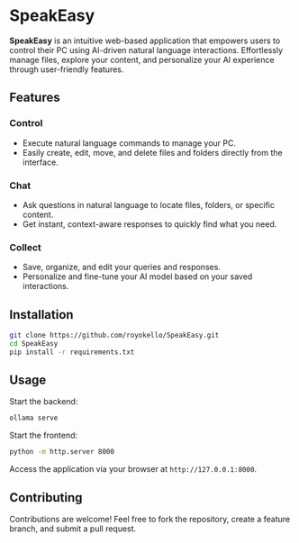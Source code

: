 # SpeakEasy

**SpeakEasy** is an intuitive web-based application that empowers users to control their PC using AI-driven natural language interactions. Effortlessly manage files, explore your content, and personalize your AI experience through user-friendly features.

## Features

### Control
- Execute natural language commands to manage your PC.
- Easily create, edit, move, and delete files and folders directly from the interface.

### Chat
- Ask questions in natural language to locate files, folders, or specific content.
- Get instant, context-aware responses to quickly find what you need.

### Collect
- Save, organize, and edit your queries and responses.
- Personalize and fine-tune your AI model based on your saved interactions.

## Installation

```bash
git clone https://github.com/royokello/SpeakEasy.git
cd SpeakEasy
pip install -r requirements.txt
```

## Usage

Start the backend:

```bash
ollama serve
```

Start the frontend:

```bash
python -m http.server 8000
```

Access the application via your browser at `http://127.0.0.1:8000`.

## Contributing

Contributions are welcome! Feel free to fork the repository, create a feature branch, and submit a pull request.
